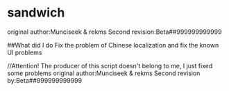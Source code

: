 # sandwich
original author:Munciseek & rekms
Second revision:Beta##999999999999

##What did I do
Fix the problem of Chinese localization and fix the known UI problems

//Attention!
The producer of this script doesn't belong to me, I just fixed some problems
original author:Munciseek & rekms
Second revision by:Beta##999999999999
